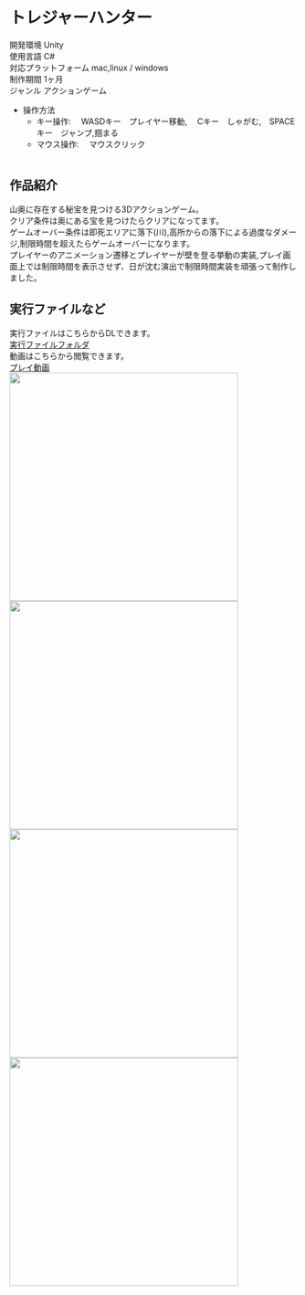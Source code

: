 # トレジャーハンター
開発環境 Unity  
使用言語 C#  
対応プラットフォーム mac,linux / windows  
制作期間 1ヶ月  
ジャンル アクションゲーム  
- 操作方法
  - キー操作:　  WASDキー　プレイヤー移動, 　Cキー　しゃがむ,　SPACEキー　ジャンプ,掴まる
  - マウス操作:　 マウスクリック
   <br>
## 作品紹介  

山奥に存在する秘宝を見つける3Dアクションゲーム。  
クリア条件は奥にある宝を見つけたらクリアになってます。  
ゲームオーバー条件は即死エリアに落下(川),高所からの落下による過度なダメージ,制限時間を超えたらゲームオーバーになります。  
プレイヤーのアニメーション遷移とプレイヤーが壁を登る挙動の実装,プレイ画面上では制限時間を表示させず、日が沈む演出で制限時間実装を頑張って制作しました。  
## 実行ファイルなど
実行ファイルはこちらからDLできます。<br>
[実行ファイルフォルダ](https://drive.google.com/drive/folders/1Ch30dWgQWaB6tzLIcA8MOA_afOIEjj5m?usp=sharing)
<br>
動画はこちらから閲覧できます。
<br>
[プレイ動画](https://youtube.com/playlist?list=PL4mk8sDbTnfGBu5yQ2egvxjcBV2cM0Psi)
<br>
<img width="400" src="https://user-images.githubusercontent.com/71370181/111797792-ce60df00-890c-11eb-85b2-bf50f2a1a0ef.png">
<img width="400" src="https://user-images.githubusercontent.com/71370181/111797748-c6a13a80-890c-11eb-9e40-0599a1d3ac93.png">
<img width="400" src="https://user-images.githubusercontent.com/71370181/111797805-d15bcf80-890c-11eb-8fb6-ee7bf8d19540.png">
<img width="400" src="https://user-images.githubusercontent.com/71370181/111797836-d7ea4700-890c-11eb-8594-556863f77c2f.png">
